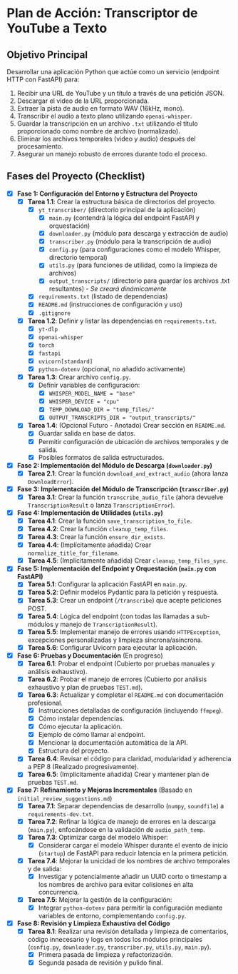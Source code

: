 # Plan de Acción: Transcriptor de YouTube a Texto

## Objetivo Principal
Desarrollar una aplicación Python que actúe como un servicio (endpoint HTTP con FastAPI) para:
1.  Recibir una URL de YouTube y un título a través de una petición JSON.
2.  Descargar el video de la URL proporcionada.
3.  Extraer la pista de audio en formato WAV (16kHz, mono).
4.  Transcribir el audio a texto plano utilizando `openai-whisper`.
5.  Guardar la transcripción en un archivo `.txt` utilizando el título proporcionado como nombre de archivo (normalizado).
6.  Eliminar los archivos temporales (video y audio) después del procesamiento.
7.  Asegurar un manejo robusto de errores durante todo el proceso.

## Fases del Proyecto (Checklist)

- [x] **Fase 1: Configuración del Entorno y Estructura del Proyecto**
  - [x] **Tarea 1.1**: Crear la estructura básica de directorios del proyecto.
    - [x] `yt_transcriber/` (directorio principal de la aplicación)
      - [x] `main.py` (contendrá la lógica del endpoint FastAPI y orquestación)
      - [x] `downloader.py` (módulo para descarga y extracción de audio)
      - [x] `transcriber.py` (módulo para la transcripción de audio)
      - [x] `config.py` (para configuraciones como el modelo Whisper, directorio temporal)
      - [x] `utils.py` (para funciones de utilidad, como la limpieza de archivos)
      - [x] `output_transcripts/` (directorio para guardar los archivos .txt resultantes) - *Se creará dinámicamente*
    - [x] `requirements.txt` (listado de dependencias)
    - [x] `README.md` (instrucciones de configuración y uso)
    - [x] `.gitignore`
  - [x] **Tarea 1.2**: Definir y listar las dependencias en `requirements.txt`.
    - [x] `yt-dlp`
    - [x] `openai-whisper`
    - [x] `torch`
    - [x] `fastapi`
    - [x] `uvicorn[standard]`
    - [x] `python-dotenv` (opcional, no añadido activamente)
  - [x] **Tarea 1.3**: Crear archivo `config.py`.
    - [x] Definir variables de configuración:
      - [x] `WHISPER_MODEL_NAME = "base"`
      - [x] `WHISPER_DEVICE = "cpu"`
      - [x] `TEMP_DOWNLOAD_DIR = "temp_files/"`
      - [x] `OUTPUT_TRANSCRIPTS_DIR = "output_transcripts/"`
  - [x] **Tarea 1.4**: (Opcional Futuro - Anotado) Crear sección en `README.md`.
    - [x] Guardar salida en base de datos.
    - [x] Permitir configuración de ubicación de archivos temporales y de salida.
    - [x] Posibles formatos de salida estructurados.

- [x] **Fase 2: Implementación del Módulo de Descarga (`downloader.py`)**
  - [x] **Tarea 2.1**: Crear la función `download_and_extract_audio` (ahora lanza `DownloadError`).

- [x] **Fase 3: Implementación del Módulo de Transcripción (`transcriber.py`)**
  - [x] **Tarea 3.1**: Crear la función `transcribe_audio_file` (ahora devuelve `TranscriptionResult` o lanza `TranscriptionError`).

- [x] **Fase 4: Implementación de Utilidades (`utils.py`)**
  - [x] **Tarea 4.1**: Crear la función `save_transcription_to_file`.
  - [x] **Tarea 4.2**: Crear la función `cleanup_temp_files`.
  - [x] **Tarea 4.3**: Crear la función `ensure_dir_exists`.
  - [x] **Tarea 4.4**: (Implícitamente añadida) Crear `normalize_title_for_filename`.
  - [x] **Tarea 4.5**: (Implícitamente añadida) Crear `cleanup_temp_files_sync`.

- [x] **Fase 5: Implementación del Endpoint y Orquestación (`main.py` con FastAPI)**
  - [x] **Tarea 5.1**: Configurar la aplicación FastAPI en `main.py`.
  - [x] **Tarea 5.2**: Definir modelos Pydantic para la petición y respuesta.
  - [x] **Tarea 5.3**: Crear un endpoint (`/transcribe`) que acepte peticiones POST.
  - [x] **Tarea 5.4**: Lógica del endpoint (con todas las llamadas a sub-módulos y manejo de `TranscriptionResult`).
  - [x] **Tarea 5.5**: Implementar manejo de errores usando `HTTPException`, excepciones personalizadas y limpieza síncrona/asíncrona.
  - [x] **Tarea 5.6**: Configurar Uvicorn para ejecutar la aplicación.

- [x] **Fase 6: Pruebas y Documentación** (En progreso)
  - [x] **Tarea 6.1**: Probar el endpoint (Cubierto por pruebas manuales y análisis exhaustivo).
  - [x] **Tarea 6.2**: Probar el manejo de errores (Cubierto por análisis exhaustivo y plan de pruebas `TEST.md`).
  - [x] **Tarea 6.3**: Actualizar y completar el `README.md` con documentación profesional.
    - [x] Instrucciones detalladas de configuración (incluyendo `ffmpeg`).
    - [x] Cómo instalar dependencias.
    - [x] Cómo ejecutar la aplicación.
    - [x] Ejemplo de cómo llamar al endpoint.
    - [x] Mencionar la documentación automática de la API.
    - [x] Estructura del proyecto.
  - [x] **Tarea 6.4**: Revisar el código para claridad, modularidad y adherencia a PEP 8 (Realizado progresivamente).
  - [x] **Tarea 6.5**: (Implícitamente añadida) Crear y mantener plan de pruebas `TEST.md`.

- [x] **Fase 7: Refinamiento y Mejoras Incrementales** (Basado en `initial_review_suggestions.md`)
  - [x] **Tarea 7.1**: Separar dependencias de desarrollo (`numpy`, `soundfile`) a `requirements-dev.txt`.
  - [x] **Tarea 7.2**: Refinar la lógica de manejo de errores en la descarga (`main.py`), enfocándose en la validación de `audio_path_temp`.
  - [x] **Tarea 7.3**: Optimizar carga del modelo Whisper:
    - [x] Considerar cargar el modelo Whisper durante el evento de inicio (`startup`) de FastAPI para reducir latencia en la primera petición.
  - [x] **Tarea 7.4**: Mejorar la unicidad de los nombres de archivo temporales y de salida:
    - [x] Investigar y potencialmente añadir un UUID corto o timestamp a los nombres de archivo para evitar colisiones en alta concurrencia.
  - [x] **Tarea 7.5**: Mejorar la gestión de la configuración:
    - [x] Integrar `python-dotenv` para permitir la configuración mediante variables de entorno, complementando `config.py`.

- [x] **Fase 8: Revisión y Limpieza Exhaustiva del Código**
  - [x] **Tarea 8.1**: Realizar una revisión detallada y limpieza de comentarios, código innecesario y logs en todos los módulos principales (`config.py`, `downloader.py`, `transcriber.py`, `utils.py`, `main.py`).
    - [x] Primera pasada de limpieza y refactorización.
    - [x] Segunda pasada de revisión y pulido final.
